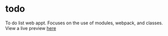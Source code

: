 # todo
To do list web appt. Focuses on the use of modules, webpack, and classes.
View a live preview [here](jbfink97.github.io/todo)